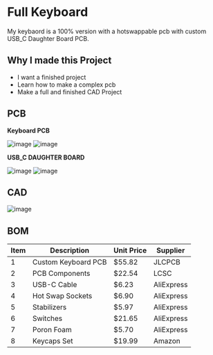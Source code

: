# Full Keyboard

My keybaord is a 100% version with a hotswappable pcb with custom USB_C Daughter Board PCB. 

## Why I made this Project
- I want a finished project
- Learn how to make a complex pcb
- Make a full and finished CAD Project

## PCB

**Keyboard PCB**

![image](https://github.com/user-attachments/assets/c4dc79cb-a919-4019-b58b-9729745ed2e0) ![image](https://github.com/user-attachments/assets/cc75c802-edad-46d2-a7a0-899f42517f39)

**USB_C DAUGHTER BOARD**

![image](https://github.com/user-attachments/assets/cb7e817a-c8f8-4290-867d-4d5faa0fd2ae) ![image](https://github.com/user-attachments/assets/6c0f4745-b9b8-4fa6-9767-14b44cb620d1)

## CAD
![image](https://github.com/user-attachments/assets/d21e702c-f4f0-4158-ac76-5d515aa6b771)

## BOM

| Item | Description         | Unit Price | Supplier   |
|------|---------------------|------------|------------|
| 1    | Custom Keyboard PCB | $55.82     | JLCPCB     |
| 2    | PCB Components      | $22.54     | LCSC       |
| 3    | USB-C Cable         | $6.23      | AliExpress |
| 4    | Hot Swap Sockets    | $6.90      | AliExpress |
| 5    | Stabilizers         | $5.97      | AliExpress |
| 6    | Switches            | $21.65     | AliExpress |
| 7    | Poron Foam          | $5.70      | AliExpress |
| 8    | Keycaps Set         | $19.99     | Amazon     |
